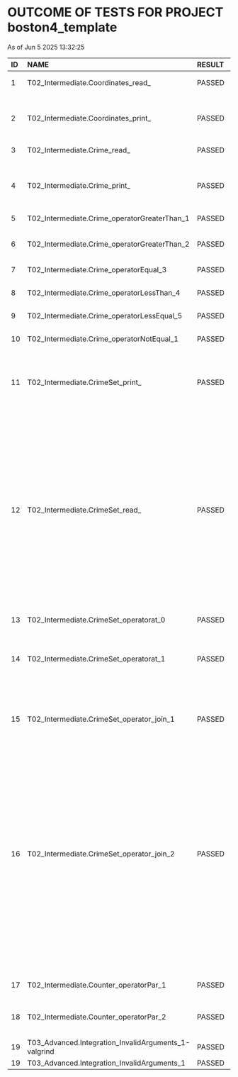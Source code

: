 # OUTCOME OF TESTS FOR PROJECT boston4_template

As of Jun  5 2025 13:32:25

| ID | NAME | RESULT | DESCRIPTION | 
| :--- | :--- | :--- | :--- |
| 1 | T02_Intermediate.Coordinates_read_ |  PASSED |```Coordinates crd; std::string sin=OTHER_COORD; istringstream ssin(sin); ssin >> crd;crd.toString().c_str();```|
| | | | should give ```"90.000000,180.000000"```|
| 2 | T02_Intermediate.Coordinates_print_ |  PASSED |```string sout; ostringstream ssout; Coordinates crd(90.0,180.0); ssout << crd; sout = ssout.str();sout.c_str();```|
| | | | should give ```"90.000000,180.000000"```|
| 3 | T02_Intermediate.Crime_read_ |  PASSED |```Crime cr; std::string sin=OTHER_CRM; istringstream ssin(sin); ssin >> cr;cr.toString().c_str();```|
| | | | should give ```"1,111,222,333,444,555,666,1,2025-02-17 12:30:00,999,90.000000,180.000000"```|
| 4 | T02_Intermediate.Crime_print_ |  PASSED |```std::string sout; ostringstream ssout; Crime cr(OTHER_CRM); ssout << cr; sout = ssout.str();sout```|
| | | | should give ```"1,111,222,333,444,555,666,1,2025-02-17 12:30:00,999,90.000000,180.000000"```|
| 5 | T02_Intermediate.Crime_operatorGreaterThan_1 |  PASSED |```Crime cr1; Crime cr2(OTHER_CRM);cr2>cr1```|
| | | | should give ```true```|
| 6 | T02_Intermediate.Crime_operatorGreaterThan_2 |  PASSED |```Crime cr1(OTHER_CRM); Crime cr2(OTHER_CRM); cr1.setId("333");cr1>cr2```|
| | | | should give ```true```|
| 7 | T02_Intermediate.Crime_operatorEqual_3 |  PASSED |```Crime cr1; Crime cr2;cr1==cr2```|
| | | | should give ```true```|
| 8 | T02_Intermediate.Crime_operatorLessThan_4 |  PASSED |```Crime cr1; Crime cr2(OTHER_CRM);cr2<cr1```|
| | | | should give ```false```|
| 9 | T02_Intermediate.Crime_operatorLessEqual_5 |  PASSED |```Crime cr1; Crime cr2(OTHER_CRM);cr1<=cr2```|
| | | | should give ```true```|
| 10 | T02_Intermediate.Crime_operatorNotEqual_1 |  PASSED |```Crime cr1; Crime cr2(OTHER_CRM);cr1!=cr2```|
| | | | should give ```true```|
| 11 | T02_Intermediate.CrimeSet_print_ |  PASSED |```string sout; string due=ENDL; due = to_string(MAX)+" "; ostringstream ssout; Crime cr1(OTHER_CRM); CrimeSet crmS; for (int i=1; i<= MAX; i++){ crmS.append(cr1); due+=cr1.toString()+" "; cr1.setId(to_string(i+1)); } ssout << crmS; sout = ssout.str(); sout = std::regex_replace(sout, std::regex(ENDL), " ");sout.c_str()```|
| | | | should give ```"5 1,111,222,333,444,555,666,1,2025-02-17 12:30:00,999,90.000000,180.000000 1,2,222,333,444,555,666,1,2025-02-17 12:30:00,999,90.000000,180.000000 1,3,222,333,444,555,666,1,2025-02-17 12:30:00,999,90.000000,180.000000 1,4,222,333,444,555,666,1,2025-02-17 12:30:00,999,90.000000,180.000000 1,5,222,333,444,555,666,1,2025-02-17 12:30:00,999,90.000000,180.000000 "```|
| 12 | T02_Intermediate.CrimeSet_read_ |  PASSED |```Crime cr1(OTHER_CRM); CrimeSet crmS; string due = to_string(MAX)+ENDL; for (int i=1; i<= MAX; i++){ due+=cr1.toString()+ENDL; cr1.setId(to_string(i+1)); } std::string sin= due; istringstream ssin(sin); ssin >> crmS; string sout=crmS.toString(); sout = std::regex_replace(sout, std::regex(ENDL), " "); due = std::regex_replace(due, std::regex(ENDL), " ");sout```|
| | | | should give ```"5 1,111,222,333,444,555,666,1,2025-02-17 12:30:00,999,90.000000,180.000000 1,2,222,333,444,555,666,1,2025-02-17 12:30:00,999,90.000000,180.000000 1,3,222,333,444,555,666,1,2025-02-17 12:30:00,999,90.000000,180.000000 1,4,222,333,444,555,666,1,2025-02-17 12:30:00,999,90.000000,180.000000 1,5,222,333,444,555,666,1,2025-02-17 12:30:00,999,90.000000,180.000000 "```|
| 13 | T02_Intermediate.CrimeSet_operatorat_0 |  PASSED |```Crime crm(OTHER_CRM); CrimeSet crmS(1); crmS._nCrimes = 1; crmS.at(0)=crm;crmS[0].inspectT()```|
| | | | should give ```"1,111,222,333,444,555,666,1,2025-02-17 12:30:00,999,90.000000,180.000000"```|
| 14 | T02_Intermediate.CrimeSet_operatorat_1 |  PASSED |```Crime crm1(OTHER_CRM); Crime crm2; CrimeSet crmS(2); crmS._nCrimes = 2; crmS.at(0) = crm1; crmS.at(1) = crm2;crmS[0].inspectT()```|
| | | | should give ```"1,111,222,333,444,555,666,1,2025-02-17 12:30:00,999,90.000000,180.000000"```|
| 15 | T02_Intermediate.CrimeSet_operator_join_1 |  PASSED |```Crime cr1(OTHER_CRM); CrimeSet crmS(MAX); crmS._nCrimes = MAX; string due = to_string(MAX)+ENDL; for (int i=1; i<= MAX; i++){ due+=cr1.toString()+ENDL; crmS.at(i-1)= cr1; cr1.setId(to_string(i+1)); } crmS += crmS; string sout=crmS.toString(); sout = std::regex_replace(sout, std::regex(ENDL), " "); due = std::regex_replace(due, std::regex(ENDL), " ");sout```|
| | | | should give ```"5 1,111,222,333,444,555,666,1,2025-02-17 12:30:00,999,90.000000,180.000000 1,2,222,333,444,555,666,1,2025-02-17 12:30:00,999,90.000000,180.000000 1,3,222,333,444,555,666,1,2025-02-17 12:30:00,999,90.000000,180.000000 1,4,222,333,444,555,666,1,2025-02-17 12:30:00,999,90.000000,180.000000 1,5,222,333,444,555,666,1,2025-02-17 12:30:00,999,90.000000,180.000000 "```|
| 16 | T02_Intermediate.CrimeSet_operator_join_2 |  PASSED |```Crime cr1(OTHER_CRM); CrimeSet crmS(MAX); crmS._nCrimes = MAX; CrimeSet crmS2(1); crmS2._nCrimes=1; string due; for (int i=1; i<= MAX; i++){ due+=cr1.toString()+" "; crmS.at(i-1)= cr1; cr1.setId(to_string(i+1)); } Crime cr; cr.setId("333"); due= +" "+to_string(MAX+1)+" "+due+cr.toString()+" "; crmS2.at(0)= cr; crmS += crmS2;crmS.inspectT()```|
| | | | should give ```" 6 1,111,222,333,444,555,666,1,2025-02-17 12:30:00,999,90.000000,180.000000 1,2,222,333,444,555,666,1,2025-02-17 12:30:00,999,90.000000,180.000000 1,3,222,333,444,555,666,1,2025-02-17 12:30:00,999,90.000000,180.000000 1,4,222,333,444,555,666,1,2025-02-17 12:30:00,999,90.000000,180.000000 1,5,222,333,444,555,666,1,2025-02-17 12:30:00,999,90.000000,180.000000 0,333,UNKNOWN,UNKNOWN,UNKNOWN,UNKNOWN,UNKNOWN,1,2017-01-20 02:00:00,UNKNOWN,181.000000,181.000000 "```|
| 17 | T02_Intermediate.Counter_operatorPar_1 |  PASSED |```int f=2; int c=4; CrimeCounter crmC(f, c); Crime crm(OTHER_CRM); crmC._frequency[0][c-1]=10;crmC(0,c-1)```|
| | | | should give ```10```|
| 18 | T02_Intermediate.Counter_operatorPar_2 |  PASSED |```int f=2; int c=4; CrimeCounter crmC(f, c); crmC(0,c-1)= 10;crmC(0,c-1);```|
| | | | should give ```10```|
| 19| T03_Advanced.Integration_InvalidArguments_1-valgrind | PASSED | NO LEAKS |
| 19 | T03_Advanced.Integration_InvalidArguments_1 | PASSED | [boston4]: Running without arguments.|
